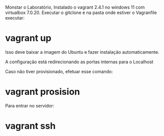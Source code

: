 Monstar o Laboratório, Instalado o vagrant 2.4.1 no windows 11 com virtualbox 7.0.20.
Executar o gitclone e na pasta onde estiver o Vagranfile executar:
  # vagrant up

Isso deve baixar a imagem do Ubuntu e fazer  instalação automaticamente.

A  configuração está redirecionando as portas internas para o Localhost

Caso não tiver provisionado, efetuar esse comando:
  # vagrant prosision

Para entrar no servidor:
  # vagrant ssh
